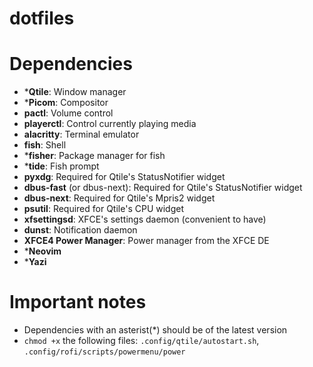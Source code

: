 # dotfiles

# Dependencies

+ ***Qtile**: Window manager
+ ***Picom**: Compositor
+ **pactl**: Volume control
+ **playerctl**: Control currently playing media
+ **alacritty**: Terminal emulator
+ **fish**: Shell
+ ***fisher**: Package manager for fish
+ ***tide**: Fish prompt
+ **pyxdg**: Required for Qtile's StatusNotifier widget
+ **dbus-fast** (or dbus-next): Required for Qtile's StatusNotifier widget
+ **dbus-next**: Required for Qtile's Mpris2 widget
+ **psutil**: Required for Qtile's CPU widget
+ **xfsettingsd**: XFCE's settings daemon (convenient to have)
+ **dunst**: Notification daemon
+ **XFCE4 Power Manager**: Power manager from the XFCE DE
+ ***Neovim**
+ ***Yazi**

# Important notes

+ Dependencies with an asterist(*) should be of the latest version
+ `chmod +x` the following files: `.config/qtile/autostart.sh`, `.config/rofi/scripts/powermenu/power`
